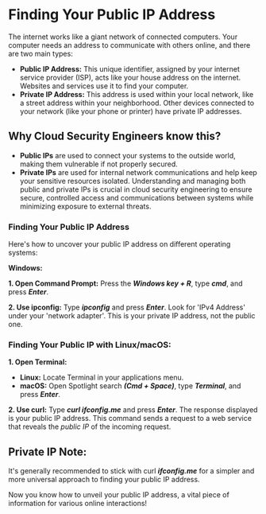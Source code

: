 # Finding Your Public IP Address

The internet works like a giant network of connected computers. Your computer needs an address to communicate with others online, and there are two main types:

* **Public IP Address:** This unique identifier, assigned by your internet service provider (ISP), acts like your house address on the internet. Websites and services use it to find your computer.
* **Private IP Address:** This address is used within your local network, like a street address within your neighborhood. Other devices connected to your network (like your phone or printer) have private IP addresses.

## Why Cloud Security Engineers know this? 
* **Public IPs** are used to connect your systems to the outside world, making them vulnerable if not properly secured.
* **Private IPs** are used for internal network communications and help keep your sensitive resources isolated.
Understanding and managing both public and private IPs is crucial in cloud security engineering to ensure secure, controlled access and communications between systems while minimizing exposure to external threats.

### Finding Your Public IP Address

Here's how to uncover your public IP address on different operating systems:

**Windows:**

**1. Open Command Prompt:** Press the _**Windows key + R**_, type _**cmd**_, and press _**Enter**_.  

**2. Use ipconfig:** Type _**ipconfig**_ and press _**Enter**_. Look for 'IPv4 Address' under your 'network adapter'. This is your private IP address, not the public one.

### Finding Your Public IP with Linux/macOS:  

**1. Open Terminal:**
* **Linux:** Locate Terminal in your applications menu.
* **macOS:** Open Spotlight search _**(Cmd + Space)**_, type _**Terminal**_, and press _**Enter**_.

**2. Use curl:** Type _**curl ifconfig.me**_ and press _**Enter**_. The response displayed is your public IP address. This command sends a request to a web service that reveals the _public IP_ of the incoming request.

## Private IP Note:
It's generally recommended to stick with curl _**ifconfig.me**_ for a simpler and more universal approach to finding your public IP address.  

Now you know how to unveil your public IP address, a vital piece of information for various online interactions!


